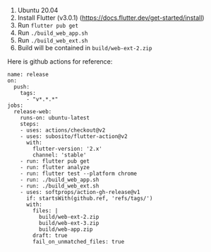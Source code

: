 1. Ubuntu 20.04
2. Install Flutter (v3.0.1) (https://docs.flutter.dev/get-started/install)
3. Run `flutter pub get`
4. Run `./build_web_app.sh`
5. Run `./build_web_ext.sh`
6. Build will be contained in `build/web-ext-2.zip`

Here is github actions for reference:
```
name: release
on:
  push:
    tags:
      - "v*.*.*"
jobs:
  release-web:
    runs-on: ubuntu-latest
    steps:
    - uses: actions/checkout@v2
    - uses: subosito/flutter-action@v2
      with:
        flutter-version: '2.x'
        channel: 'stable'
    - run: flutter pub get
    - run: flutter analyze
    - run: flutter test --platform chrome
    - run: ./build_web_app.sh
    - run: ./build_web_ext.sh
    - uses: softprops/action-gh-release@v1 
      if: startsWith(github.ref, 'refs/tags/')
      with:
        files: |
          build/web-ext-2.zip
          build/web-ext-3.zip
          build/web-app.zip
        draft: true
        fail_on_unmatched_files: true
```